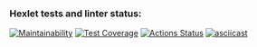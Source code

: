 ### Hexlet tests and linter status:
[![Maintainability](https://api.codeclimate.com/v1/badges/242ebdd29e0acdb5c42e/maintainability)](https://codeclimate.com/github/SherOV3005/frontend-project-46/maintainability)
[![Test Coverage](https://api.codeclimate.com/v1/badges/242ebdd29e0acdb5c42e/test_coverage)](https://codeclimate.com/github/SherOV3005/frontend-project-46/test_coverage)
[![Actions Status](https://github.com/SherOV3005/frontend-project-46/workflows/hexlet-check/badge.svg)](https://github.com/SherOV3005/frontend-project-46/actions)
[![asciicast](https://asciinema.org/a/wlhg9WQKszGoiWI6IsnR9zlzF.svg)](https://asciinema.org/a/wlhg9WQKszGoiWI6IsnR9zlzF)
